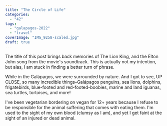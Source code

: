 ```yaml
---
title: "The Circle of Life"
categories: 
  - "42"
tags: 
  - "galapagos-2022"
  - "travel"
coverImage: "IMG_9258-scaled.jpg"
draft: true
---
```


The title of this post brings back memories of The Lion King, and the Elton John song from the movie's soundtrack. This is actually not my intention, but alas, I am stuck in finding a better turn of phrase.

While in the Galápagos, we were surrounded by nature. And I got to see, UP CLOSE, so many incredible things–Galápagos penguins, sea lions, dolphins, frigatebirds, blue-footed and red-footed-boobies, marine and land iguanas, sea turtles, tortoises, and more!

I've been vegetarian bordering on vegan for 12+ years because I refuse to be responsible for the animal suffering that comes with eating them. I'm used to the sight of my own blood (clumsy as I am), and yet I get faint at the sight of an injured or dead animal.
